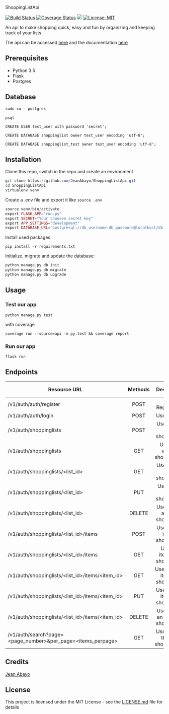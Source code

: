 ShoppingListApi

[![Build Status](https://travis-ci.org/JeanAbayo/ShoppingListApi.svg?branch=develop)](https://travis-ci.org/JeanAbayo/ShoppingListApi)
<a href='https://coveralls.io/github/JeanAbayo/ShoppingListApi?branch=master'><img src='https://coveralls.io/repos/github/JeanAbayo/ShoppingListApi/badge.svg?branch=master' alt='Coverage Status' /></a>
<a href="https://codeclimate.com/github/JeanAbayo/ShoppingListApi/test_coverage"><img src="https://api.codeclimate.com/v1/badges/56250b6d23973fc9fde8/test_coverage" /></a>
[![License: MIT](https://img.shields.io/badge/License-MIT-blue.svg)](https://opensource.org/licenses/MIT)

An api to make shopping quick, easy and fun by organizing and keeping track of your lists

The api can be accessed [here](myshoppinglistapi.herokuapp.com) and the documentation [here](http://myshoppinglistapi.herokuapp.com/apidocs)

## Prerequisites

- Python 3.5
- Flask
- Postgres

## Database

```powershell
sudo su - postgres
```

```mariadb
psql
```

```mariadb
CREATE USER test_user with password 'secret';
```

```mariadb
CREATE DATABASE shoppinglist owner test_user encoding 'utf-8';
```

```mariadb
CREATE DATABASE shoppinglist_test owner test_user encoding 'utf-8';
```

## Installation

Clone this repo, switch in the repo and create an environment

```powershell
git clone https://github.com/JeanAbayo/ShoppingListApi.git
cd ShoppingListApi
virtualenv venv

```

Create a .env file and export it like `source .env`

```php
source venv/bin/activate
export FLASK_APP="run.py"
export SECRET="Your choosen secret key"
export APP_SETTINGS="development"
export DATABASE_URL="postgresql://db_username:db_password@localhost/db_name"
```

Install used packages

```
pip install -r requirements.txt
```

Initialize, migrate and update the database:

```python
python manage.py db init
python manage.py db migrate
python manage.py db upgrade
```

## Usage

### Test our app

`python manage.py test`

with coverage

`coverage run --source=api -m py.test && coverage report`

### Run our app

`flask run`

## Endpoints
| Resource URL                           | Methods |              Description              | Requires Token |
| -------------------------------------- | :-----: | :-----------------------------------: | -------------- |
| /v1/auth/auth/register                         |  POST   |           User Registration           | FALSE          |
| /v1/auth/auth/login                            |  POST   |             User Sign in              | FALSE          |
| /v1/auth/shoppinglists                         |  POST   |      User create a shoppinglist       | TRUE           |
| /v1/auth/shoppinglists                         |   GET   |    User can view all shoppinglists    | TRUE           |
| /v1/auth/shoppinglists/<list_id>                |   GET   |    User view a single shoppinglist    | TRUE           |
| /v1/auth/shoppinglists/<list_id>                |   PUT   |    User Edit a single shoppinglist    | TRUE           |
| /v1/auth/shoppinglists/<list_id>                | DELETE  |   User Delete a single shoppinglist   | TRUE           |
| /v1/auth/shoppinglists/<list_id>/items          |  POST   |   User create item in shoppinglist    | TRUE           |
| /v1/auth/shoppinglists/<list_id>/items          |   GET   |   User list items in a shoppinglist   | TRUE           |
| /v1/auth/shoppinglists/<list_id>/items/<item_id> |   GET   |  User view an item in a shoppinglist  | TRUE           |
| /v1/auth/shoppinglists/<list_id>/items/<item_id> |   PUT   |  User Edit an item in a shoppinglist  | TRUE           |
| /v1/auth/shoppinglists/<list_id>/items/<item_id> | DELETE  | User delete an item in a shoppinglist | TRUE           |
| /v1/auth/search?page=<page_number>&per_page=<items_perpage> | GET  | User search through shoppinglists | TRUE           |
## Credits
[Jean Abayo](https://github.com/JeanAbayo)
## License
This project is licensed under the MIT License - see the [LICENSE.md](https://github.com/machariamarigi/shopping_list_api/blob/master/LICENSE.md) file for details
